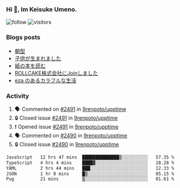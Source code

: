 ### Hi 👋, Im Keisuke Umeno.

<!--
**9renpoto/9renpoto** is a ✨ _special_ ✨ repository because its `README.md` (this file) appears on your GitHub profile.

Here are some ideas to get you started:

- 🔭 I’m currently working on ...
- 🌱 I’m currently learning ...
- 👯 I’m looking to collaborate on ...
- 🤔 I’m looking for help with ...
- 💬 Ask me about ...
- 📫 How to reach me: ...
- 😄 Pronouns: ...
- ⚡ Fun fact: ...
-->

![follow](https://img.shields.io/github/followers/9renpoto?label=Follow&style=social)
![visitors](https://komarev.com/ghpvc/?username=9renpoto&label=Profile%20views&color=0e75b6&style=flat)

### Blogs posts

<!-- BLOG-POST-LIST:START -->
- [朝型](https://9renpoto.win/entry/2024/05/29/im-an-early)
- [子供が生まれました](https://9renpoto.win/entry/2024/04/18/hello-world)
- [紙の本を読む](https://9renpoto.win/entry/2024/02/25/reading-papar-book)
- [ROLLCAKE株式会社にJoinしました](https://9renpoto.win/entry/2024/02/11/join)
- [eza のあるカラフルな生活](https://9renpoto.win/entry/2024/02/01/eza)
<!-- BLOG-POST-LIST:END -->

### Activity

<!--START_SECTION:activity-->
1. 🗣 Commented on [#2491](https://github.com/9renpoto/upptime/issues/2491#issuecomment-2200857359) in [9renpoto/upptime](https://github.com/9renpoto/upptime)
2. 🔒 Closed issue [#2491](https://github.com/9renpoto/upptime/issues/2491) in [9renpoto/upptime](https://github.com/9renpoto/upptime)
3. ❗ Opened issue [#2491](https://github.com/9renpoto/upptime/issues/2491) in [9renpoto/upptime](https://github.com/9renpoto/upptime)
4. 🗣 Commented on [#2490](https://github.com/9renpoto/upptime/issues/2490#issuecomment-2200622479) in [9renpoto/upptime](https://github.com/9renpoto/upptime)
5. 🔒 Closed issue [#2490](https://github.com/9renpoto/upptime/issues/2490) in [9renpoto/upptime](https://github.com/9renpoto/upptime)
<!--END_SECTION:activity-->

<!--START_SECTION:waka-->

```txt
JavaScript   12 hrs 47 mins  ██████████████▒░░░░░░░░░░   57.35 %
TypeScript   4 hrs 4 mins    ████▓░░░░░░░░░░░░░░░░░░░░   18.28 %
YAML         2 hrs 44 mins   ███░░░░░░░░░░░░░░░░░░░░░░   12.33 %
JSON         1 hr 8 mins     █▒░░░░░░░░░░░░░░░░░░░░░░░   05.15 %
Pug          21 mins         ▒░░░░░░░░░░░░░░░░░░░░░░░░   01.61 %
```

<!--END_SECTION:waka-->
